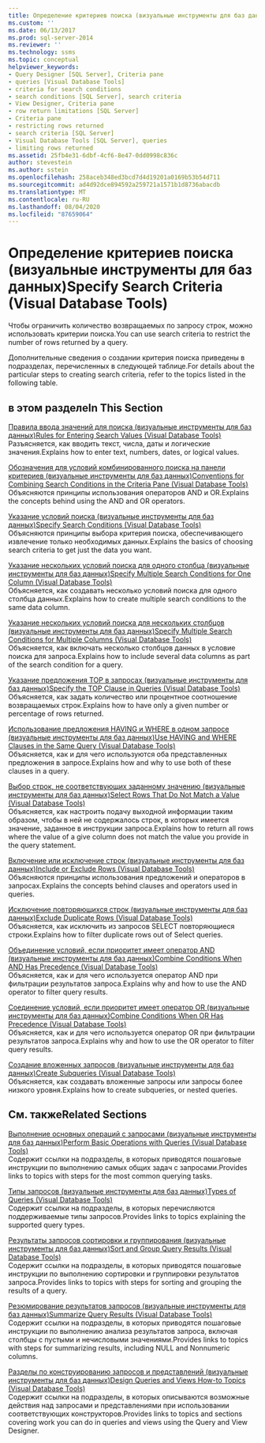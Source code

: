 ```yaml
---
title: Определение критериев поиска (визуальные инструменты для баз данных) | Документация Майкрософт
ms.custom: ''
ms.date: 06/13/2017
ms.prod: sql-server-2014
ms.reviewer: ''
ms.technology: ssms
ms.topic: conceptual
helpviewer_keywords:
- Query Designer [SQL Server], Criteria pane
- queries [Visual Database Tools]
- criteria for search conditions
- search conditions [SQL Server], search criteria
- View Designer, Criteria pane
- row return limitations [SQL Server]
- Criteria pane
- restricting rows returned
- search criteria [SQL Server]
- Visual Database Tools [SQL Server], queries
- limiting rows returned
ms.assetid: 25fb4e31-6dbf-4cf6-8e47-0dd0998c836c
author: stevestein
ms.author: sstein
ms.openlocfilehash: 258aceb348ed3bcd7d4d19201a0169b53b54d711
ms.sourcegitcommit: ad4d92dce894592a259721a1571b1d8736abacdb
ms.translationtype: MT
ms.contentlocale: ru-RU
ms.lasthandoff: 08/04/2020
ms.locfileid: "87659064"
---
```

# <a name="specify-search-criteria-visual-database-tools"></a><span data-ttu-id="7bb60-102">Определение критериев поиска (визуальные инструменты для баз данных)</span><span class="sxs-lookup"><span data-stu-id="7bb60-102">Specify Search Criteria (Visual Database Tools)</span></span>
  <span data-ttu-id="7bb60-103">Чтобы ограничить количество возвращаемых по запросу строк, можно использовать критерии поиска.</span><span class="sxs-lookup"><span data-stu-id="7bb60-103">You can use search criteria to restrict the number of rows returned by a query.</span></span>  
  
 <span data-ttu-id="7bb60-104">Дополнительные сведения о создании критерия поиска приведены в подразделах, перечисленных в следующей таблице.</span><span class="sxs-lookup"><span data-stu-id="7bb60-104">For details about the particular steps to creating search criteria, refer to the topics listed in the following table.</span></span>  
  
## <a name="in-this-section"></a><span data-ttu-id="7bb60-105">в этом разделе</span><span class="sxs-lookup"><span data-stu-id="7bb60-105">In This Section</span></span>  
 [<span data-ttu-id="7bb60-106">Правила ввода значений для поиска (визуальные инструменты для баз данных)</span><span class="sxs-lookup"><span data-stu-id="7bb60-106">Rules for Entering Search Values &#40;Visual Database Tools&#41;</span></span>](visual-database-tools.md)  
 <span data-ttu-id="7bb60-107">Разъясняется, как вводить текст, числа, даты и логические значения.</span><span class="sxs-lookup"><span data-stu-id="7bb60-107">Explains how to enter text, numbers, dates, or logical values.</span></span>  
  
 [<span data-ttu-id="7bb60-108">Обозначения для условий комбинированного поиска на панели критериев (визуальные инструменты для баз данных)</span><span class="sxs-lookup"><span data-stu-id="7bb60-108">Conventions for Combining Search Conditions in the Criteria Pane &#40;Visual Database Tools&#41;</span></span>](conventions-combine-search-conditions-in-criteria-pane-visual-db-tools.md)  
 <span data-ttu-id="7bb60-109">Объясняются принципы использования операторов AND и OR.</span><span class="sxs-lookup"><span data-stu-id="7bb60-109">Explains the concepts behind using the AND and OR operators.</span></span>  
  
 [<span data-ttu-id="7bb60-110">Указание условий поиска (визуальные инструменты для баз данных)</span><span class="sxs-lookup"><span data-stu-id="7bb60-110">Specify Search Conditions &#40;Visual Database Tools&#41;</span></span>](specify-search-conditions-visual-database-tools.md)  
 <span data-ttu-id="7bb60-111">Объясняются принципы выбора критерия поиска, обеспечивающего извлечение только необходимых данных.</span><span class="sxs-lookup"><span data-stu-id="7bb60-111">Explains the basics of choosing search criteria to get just the data you want.</span></span>  
  
 [<span data-ttu-id="7bb60-112">Указание нескольких условий поиска для одного столбца (визуальные инструменты для баз данных)</span><span class="sxs-lookup"><span data-stu-id="7bb60-112">Specify Multiple Search Conditions for One Column &#40;Visual Database Tools&#41;</span></span>](specify-multiple-search-conditions-for-one-column-visual-database-tools.md)  
 <span data-ttu-id="7bb60-113">Объясняется, как создавать несколько условий поиска для одного столбца данных.</span><span class="sxs-lookup"><span data-stu-id="7bb60-113">Explains how to create multiple search conditions to the same data column.</span></span>  
  
 [<span data-ttu-id="7bb60-114">Указание нескольких условий поиска для нескольких столбцов (визуальные инструменты для баз данных)</span><span class="sxs-lookup"><span data-stu-id="7bb60-114">Specify Multiple Search Conditions for Multiple Columns &#40;Visual Database Tools&#41;</span></span>](specify-multiple-search-conditions-for-multiple-columns-visual-database-tools.md)  
 <span data-ttu-id="7bb60-115">Объясняется, как включать несколько столбцов данных в условие поиска для запроса.</span><span class="sxs-lookup"><span data-stu-id="7bb60-115">Explains how to include several data columns as part of the search condition for a query.</span></span>  
  
 [<span data-ttu-id="7bb60-116">Указание предложения TOP в запросах (визуальные инструменты для баз данных)</span><span class="sxs-lookup"><span data-stu-id="7bb60-116">Specify the TOP Clause in Queries &#40;Visual Database Tools&#41;</span></span>](specify-the-top-clause-in-queries-visual-database-tools.md)  
 <span data-ttu-id="7bb60-117">Объясняется, как задать количество или процентное соотношение возвращаемых строк.</span><span class="sxs-lookup"><span data-stu-id="7bb60-117">Explains how to have only a given number or percentage of rows returned.</span></span>  
  
 [<span data-ttu-id="7bb60-118">Использование предложения HAVING и WHERE в одном запросе (визуальные инструменты для баз данных)</span><span class="sxs-lookup"><span data-stu-id="7bb60-118">Use HAVING and WHERE Clauses in the Same Query &#40;Visual Database Tools&#41;</span></span>](use-having-and-where-clauses-in-the-same-query-visual-database-tools.md)  
 <span data-ttu-id="7bb60-119">Объясняется, как и для чего используются оба представленных предложения в запросе.</span><span class="sxs-lookup"><span data-stu-id="7bb60-119">Explains how and why to use both of these clauses in a query.</span></span>  
  
 [<span data-ttu-id="7bb60-120">Выбор строк, не соответствующих заданному значению (визуальные инструменты для баз данных)</span><span class="sxs-lookup"><span data-stu-id="7bb60-120">Select Rows That Do Not Match a Value &#40;Visual Database Tools&#41;</span></span>](select-rows-that-do-not-match-a-value-visual-database-tools.md)  
 <span data-ttu-id="7bb60-121">Объясняется, как настроить подачу выходной информации таким образом, чтобы в ней не содержалось строк, в которых имеется значение, заданное в инструкции запроса.</span><span class="sxs-lookup"><span data-stu-id="7bb60-121">Explains how to return all rows where the value of a give column does not match the value you provide in the query statement.</span></span>  
  
 [<span data-ttu-id="7bb60-122">Включение или исключение строк (визуальные инструменты для баз данных)</span><span class="sxs-lookup"><span data-stu-id="7bb60-122">Include or Exclude Rows &#40;Visual Database Tools&#41;</span></span>](include-or-exclude-rows-visual-database-tools.md)  
 <span data-ttu-id="7bb60-123">Объясняются принципы использования предложений и операторов в запросах.</span><span class="sxs-lookup"><span data-stu-id="7bb60-123">Explains the concepts behind clauses and operators used in queries.</span></span>  
  
 [<span data-ttu-id="7bb60-124">Исключение повторяющихся строк (визуальные инструменты для баз данных)</span><span class="sxs-lookup"><span data-stu-id="7bb60-124">Exclude Duplicate Rows &#40;Visual Database Tools&#41;</span></span>](exclude-duplicate-rows-visual-database-tools.md)  
 <span data-ttu-id="7bb60-125">Объясняется, как исключить из запросов SELECT повторяющиеся строки.</span><span class="sxs-lookup"><span data-stu-id="7bb60-125">Explains how to filter duplicate rows out of Select queries.</span></span>  
  
 [<span data-ttu-id="7bb60-126">Объединение условий, если приоритет имеет оператор AND (визуальные инструменты для баз данных)</span><span class="sxs-lookup"><span data-stu-id="7bb60-126">Combine Conditions When AND Has Precedence &#40;Visual Database Tools&#41;</span></span>](combine-conditions-when-and-has-precedence-visual-database-tools.md)  
 <span data-ttu-id="7bb60-127">Объясняется, как и для чего используется оператор AND при фильтрации результатов запроса.</span><span class="sxs-lookup"><span data-stu-id="7bb60-127">Explains why and how to use the AND operator to filter query results.</span></span>  
  
 [<span data-ttu-id="7bb60-128">Соединение условий, если приоритет имеет оператор OR (визуальные инструменты для баз данных)</span><span class="sxs-lookup"><span data-stu-id="7bb60-128">Combine Conditions When OR Has Precedence &#40;Visual Database Tools&#41;</span></span>](combine-conditions-when-or-has-precedence-visual-database-tools.md)  
 <span data-ttu-id="7bb60-129">Объясняется, как и для чего используется оператор OR при фильтрации результатов запроса.</span><span class="sxs-lookup"><span data-stu-id="7bb60-129">Explains why and how to use the OR operator to filter query results.</span></span>  
  
 [<span data-ttu-id="7bb60-130">Создание вложенных запросов (визуальные инструменты для баз данных)</span><span class="sxs-lookup"><span data-stu-id="7bb60-130">Create Subqueries &#40;Visual Database Tools&#41;</span></span>](create-subqueries-visual-database-tools.md)  
 <span data-ttu-id="7bb60-131">Объясняется, как создавать вложенные запросы или запросы более низкого уровня.</span><span class="sxs-lookup"><span data-stu-id="7bb60-131">Explains how to create subqueries, or nested queries.</span></span>  
  
## <a name="related-sections"></a><span data-ttu-id="7bb60-132">См. также</span><span class="sxs-lookup"><span data-stu-id="7bb60-132">Related Sections</span></span>  
 [<span data-ttu-id="7bb60-133">Выполнение основных операций с запросами (визуальные инструменты для баз данных)</span><span class="sxs-lookup"><span data-stu-id="7bb60-133">Perform Basic Operations with Queries &#40;Visual Database Tools&#41;</span></span>](perform-basic-operations-with-queries-visual-database-tools.md)  
 <span data-ttu-id="7bb60-134">Содержит ссылки на подразделы, в которых приводятся пошаговые инструкции по выполнению самых общих задач с запросами.</span><span class="sxs-lookup"><span data-stu-id="7bb60-134">Provides links to topics with steps for the most common querying tasks.</span></span>  
  
 [<span data-ttu-id="7bb60-135">Типы запросов (визуальные инструменты для баз данных)</span><span class="sxs-lookup"><span data-stu-id="7bb60-135">Types of Queries &#40;Visual Database Tools&#41;</span></span>](types-of-queries-visual-database-tools.md)  
 <span data-ttu-id="7bb60-136">Содержит ссылки на подразделы, в которых перечисляются поддерживаемые типы запросов.</span><span class="sxs-lookup"><span data-stu-id="7bb60-136">Provides links to topics explaining the supported query types.</span></span>  
  
 [<span data-ttu-id="7bb60-137">Результаты запросов сортировки и группирования (визуальные инструменты для баз данных)</span><span class="sxs-lookup"><span data-stu-id="7bb60-137">Sort and Group Query Results &#40;Visual Database Tools&#41;</span></span>](sort-and-group-query-results-visual-database-tools.md)  
 <span data-ttu-id="7bb60-138">Содержит ссылки на подразделы, в которых приводятся пошаговые инструкции по выполнению сортировки и группировки результатов запроса.</span><span class="sxs-lookup"><span data-stu-id="7bb60-138">Provides links to topics with steps for sorting and grouping the results of a query.</span></span>  
  
 [<span data-ttu-id="7bb60-139">Резюмирование результатов запросов (визуальные инструменты для баз данных)</span><span class="sxs-lookup"><span data-stu-id="7bb60-139">Summarize Query Results &#40;Visual Database Tools&#41;</span></span>](summarize-query-results-visual-database-tools.md)  
 <span data-ttu-id="7bb60-140">Содержит ссылки на подразделы, в которых приводятся пошаговые инструкции по выполнению анализа результатов запроса, включая столбцы с пустыми и нечисловыми значениями.</span><span class="sxs-lookup"><span data-stu-id="7bb60-140">Provides links to topics with steps for summarizing results, including NULL and Nonnumeric columns.</span></span>  
  
 [<span data-ttu-id="7bb60-141">Разделы по конструированию запросов и представлений (визуальные инструменты для баз данных)</span><span class="sxs-lookup"><span data-stu-id="7bb60-141">Design Queries and Views How-to Topics &#40;Visual Database Tools&#41;</span></span>](design-queries-and-views-how-to-topics-visual-database-tools.md)  
 <span data-ttu-id="7bb60-142">Содержит ссылки на подразделы, в которых описываются возможные действия над запросами и представлениями при использовании соответствующих конструкторов.</span><span class="sxs-lookup"><span data-stu-id="7bb60-142">Provides links to topics and sections covering work you can do in queries and views using the Query and View Designer.</span></span>  
  
  

